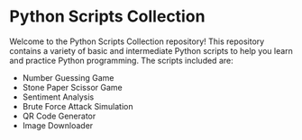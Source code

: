 # Python Scripts Collection

Welcome to the Python Scripts Collection repository! This repository contains a variety of basic and intermediate Python scripts to help you learn and practice Python programming. The scripts included are:

- Number Guessing Game
- Stone Paper Scissor Game
- Sentiment Analysis
- Brute Force Attack Simulation
- QR Code Generator
- Image Downloader
